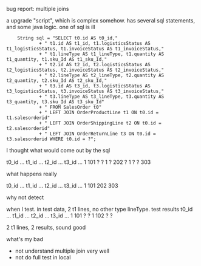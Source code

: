 bug report: multiple joins

a upgrade "script", which is complex somehow. has several sql statements, and some java logic. one of sql is ill

        String sql = "SELECT t0.id AS t0_id,"
                + " t1.id AS t1_id, t1.logisticsStatus AS t1_logisticsStatus, t1.invoiceStatus AS t1_invoiceStatus,"
                + " t1.lineType AS t1_lineType, t1.quantity AS t1_quantity, t1.sku_Id AS t1_sku_Id,"
                + " t2.id AS t2_id, t2.logisticsStatus AS t2_logisticsStatus, t2.invoiceStatus AS t2_invoiceStatus,"
                + " t2.lineType AS t2_lineType, t2.quantity AS t2_quantity, t2.sku_Id AS t2_sku_Id,"
                + " t3.id AS t3_id, t3.logisticsStatus AS t3_logisticsStatus, t3.invoiceStatus AS t3_invoiceStatus,"
                + " t3.lineType AS t3_lineType, t3.quantity AS t3_quantity, t3.sku_Id AS t3_sku_Id"
                + " FROM SalesOrder t0"
                + " LEFT JOIN OrderProductLine t1 ON t0.id = t1.salesorderid"
                + " LEFT JOIN OrderShippingLine t2 ON t0.id = t2.salesorderid"
                + " LEFT JOIN OrderReturnLine t3 ON t0.id = t3.salesorderid WHERE t0.id = ?";
				
				
I thought what would come out by the sql

t0_id ... t1_id ... t2_id ... t3_id ...
1          101          ?          ?
1          ?          202          ?
1          ?           ?           303



what happens really

t0_id ... t1_id ... t2_id ... t3_id ...
1         101        202        303


why not detect

when I test. in test data, 2 t1 lines, no other type lineType. test results
t0_id ... t1_id ... t2_id ... t3_id ...
1          101          ?          ?
1          102          ?          ?

2 t1 lines, 2 results, sound good


what's my bad
- not understand multiple join very well
- not do full test in local